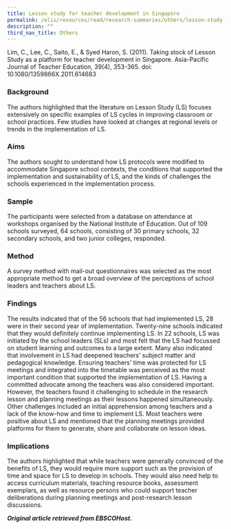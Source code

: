 ```yaml
---
title: Lesson study for teacher development in Singapore
permalink: /elis/resources/read/research-summaries/others/lesson-study-for-teacher-development-in-singapore/
description: ""
third_nav_title: Others
---
```

Lim, C., Lee, C., Saito, E., & Syed Haron, S. (2011). Taking stock of Lesson Study as a platform for teacher development in Singapore. Asia-Pacific Journal of Teacher Education, 39(4), 353-365. doi: 10.1080/1359866X.2011.614683

### Background

The authors highlighted that the literature on Lesson Study (LS) focuses extensively on specific examples of LS cycles in improving classroom or school practices. Few studies have looked at changes at regional levels or trends in the implementation of LS.

### Aims

The authors sought to understand how LS protocols were modified to accommodate Singapore school contexts, the conditions that supported the implementation and sustainability of LS, and the kinds of challenges the schools experienced in the implementation process.

### Sample

The participants were selected from a database on attendance at workshops organised by the National Institute of Education. Out of 109 schools surveyed, 64 schools, consisting of 30 primary schools, 32 secondary schools, and two junior colleges, responded.

### Method

A survey method with mail-out questionnaires was selected as the most appropriate method to get a broad overview of the perceptions of school leaders and teachers about LS.

### Findings

The results indicated that of the 56 schools that had implemented LS, 28 were in their second year of implementation. Twenty-nine schools indicated that they would definitely continue implementing LS. In 22 schools, LS was initiated by the school leaders (SLs) and most felt that the LS had focussed on student learning and outcomes to a large extent. Many also indicated that involvement in LS had deepened teachers’ subject matter and pedagogical knowledge. Ensuring teachers’ time was protected for LS meetings and integrated into the timetable was perceived as the most important condition that supported the implementation of LS. Having a committed advocate among the teachers was also considered important. However, the teachers found it challenging to schedule in the research lesson and planning meetings as their lessons happened simultaneously. Other challenges included an initial apprehension among teachers and a lack of the know-how and time to implement LS. Most teachers were positive about LS and mentioned that the planning meetings provided platforms for them to generate, share and collaborate on lesson ideas.

### Implications

The authors highlighted that while teachers were generally convinced of the benefits of LS, they would require more support such as the provision of time and space for LS to develop in schools. They would also need help to access curriculum materials, teaching resource books, assessment exemplars, as well as resource persons who could support teacher deliberations during planning meetings and post-research lesson discussions.


_**Original article retrieved from EBSCOHost.**_  

